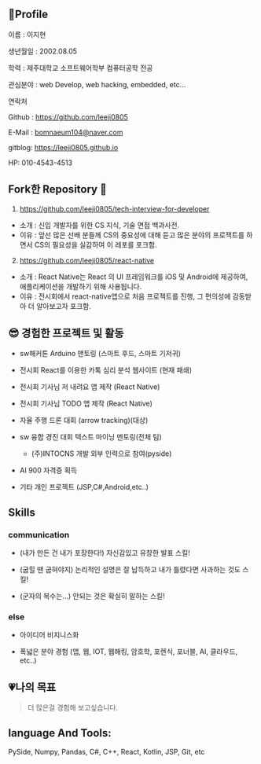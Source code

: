 ## 🧑Profile

이름 : 이지현

생년월일 : 2002.08.05

학력 : 제주대학교 소프트웨어학부 컴퓨터공학 전공

관심분야 : web Develop, web hacking, embedded, etc...

연락처

Github : https://github.com/leeji0805

E-Mail : bomnaeum104@naver.com

gitblog: https://leeji0805.github.io

HP: 010-4543-4513



## Fork한 Repository 📌
1. https://github.com/leeji0805/tech-interview-for-developer
- 소개 : 신입 개발자를 위한 CS 지식, 기술 면접 백과사전.  
- 이유 : 앞선 많은 선배 분들께 CS의 중요성에 대해 듣고 많은 분야의 프로잭트를 하면서 CS의 필요성을 실감하여 이 레포를 포크함.
2. https://github.com/leeji0805/react-native 
- 소개 : React Native는 React 의 UI 프레임워크를 iOS 및 Android에 제공하여, 애플리케이션을 개발하기 위해 사용됩니다.
- 이유 : 전시회에서 react-native앱으로 처음 프로젝트를 진행, 그 편의성에 감동받아 더 알아보고자 포크함.



## 😎 경험한 프로젝트 및 활동
- sw해커톤 Arduino 맨토링 (스마트 후드, 스마트 기저귀)

- 전시회 React를 이용한 카톡 심리 분석 웹사이트 (현재 패쇄) 

- 전시회 기사님 저 내려요 앱 제작 (React Native)

- 전시회 기사님 TODO 앱 제작 (React Native)

- 자율 주행 드론 대회 (arrow tracking)(대상)

- sw 융합 경진 대회 텍스트 마이닝 멘토링(전체 팀)

  - (주)INTOCNS 개발 외부 인력으로 참여(pyside)

- AI 900 자격증 획득

- 기타 개인 프로젝트 (JSP,C#,Android,etc..)



## Skills 
### communication
- (내가 만든 건 내가 포장한다!) 자신감있고 유창한 발표 스킬!

- (굽힐 땐 굽혀야지) 논리적인 설명은 잘 납득하고 내가 틀렸다면 사과하는 것도 스킬!

- (군자의 복수는...) 안되는 것은 확실히 말하는 스킬!

### else

- 아이디어 비지니스화

- 폭넓은 분야 경험 (앱, 웹, IOT, 웹해킹, 암호학, 포렌식, 포너블, AI, 클라우드, etc..)


## 💗나의 목표

> 더 많은걸 경험해 보고싶습니다.

## language And Tools:

PySide, Numpy, Pandas, C#, C++, React, Kotlin, JSP, Git, etc
